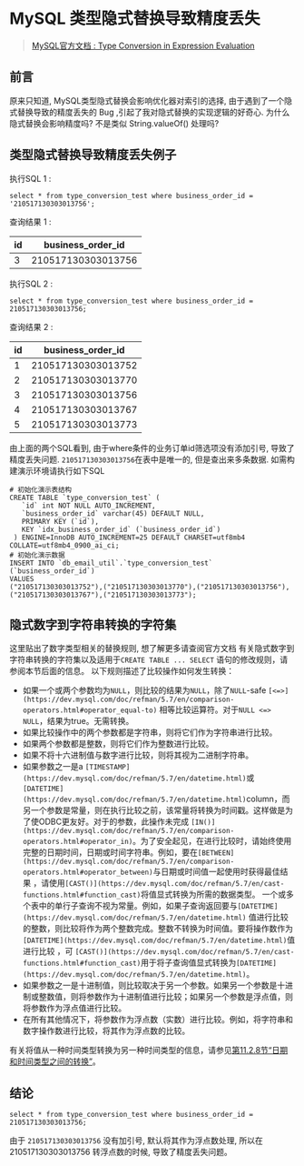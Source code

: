 # MySQL 类型隐式替换导致精度丢失

> [MySQL官方文档 : Type Conversion in Expression Evaluation](https://dev.mysql.com/doc/refman/5.7/en/type-conversion.html?spm=5176.100239.blogcont47339.5.1FTben)

## 前言
原来只知道, MySQL类型隐式替换会影响优化器对索引的选择, 由于遇到了一个隐式替换导致的精度丢失的 Bug ,引起了我对隐式替换的实现逻辑的好奇心.
为什么隐式替换会影响精度吗? 不是类似 String.valueOf() 处理吗?
## 类型隐式替换导致精度丢失例子
执行SQL 1 :
```
select * from type_conversion_test where business_order_id = '210517130303013756';
```
查询结果 1 :

| id | business_order_id |
| --- | --- |
| 3 | 210517130303013756 |

执行SQL 2 :
```
select * from type_conversion_test where business_order_id = 210517130303013756;
```
查询结果 2 :

| id | business_order_id |
| --- | --- |
| 1 | 210517130303013752 |
| 2 | 210517130303013770 |
| 3 | 210517130303013756 |
| 4 | 210517130303013767 |
| 5 | 210517130303013773 |

由上面的两个SQL看到, 由于where条件的业务订单id筛选项没有添加引号, 导致了精度丢失问题. `210517130303013756`在表中是唯一的, 但是查出来多条数据.
如需构建演示环境请执行如下SQL
```
# 初始化演示表结构
CREATE TABLE `type_conversion_test` (
   `id` int NOT NULL AUTO_INCREMENT,
   `business_order_id` varchar(45) DEFAULT NULL,
   PRIMARY KEY (`id`),
   KEY `idx_business_order_id` (`business_order_id`)
 ) ENGINE=InnoDB AUTO_INCREMENT=25 DEFAULT CHARSET=utf8mb4 COLLATE=utf8mb4_0900_ai_ci;
# 初始化演示数据
INSERT INTO `db_email_util`.`type_conversion_test`
(`business_order_id`)
VALUES
("210517130303013752"),("210517130303013770"),("210517130303013756"),("210517130303013767"),("210517130303013773");
```
## 隐式数字到字符串转换的字符集
这里贴出了数字类型相关的替换规则, 想了解更多请查阅官方文档
有关隐式数字到字符串转换的字符集以及适用于`CREATE TABLE ... SELECT` 语句的修改规则，请参阅本节后面的信息。
以下规则描述了比较操作如何发生转换：

-  如果一个或两个参数均为`NULL`，则比较的结果为`NULL`，除了`NULL`-safe `[<=>](https://dev.mysql.com/doc/refman/5.7/en/comparison-operators.html#operator_equal-to)` 相等比较运算符。对于`NULL <=> NULL`，结果为true。无需转换。 
-  如果比较操作中的两个参数都是字符串，则将它们作为字符串进行比较。 
-  如果两个参数都是整数，则将它们作为整数进行比较。 
-  如果不将十六进制值与数字进行比较，则将其视为二进制字符串。 
-  如果参数之一是a `[TIMESTAMP](https://dev.mysql.com/doc/refman/5.7/en/datetime.html)`或 `[DATETIME](https://dev.mysql.com/doc/refman/5.7/en/datetime.html)`column，而另一个参数是常量，则在执行比较之前，该常量将转换为时间戳。这样做是为了使ODBC更友好。对于的参数，此操作未完成 `[IN()](https://dev.mysql.com/doc/refman/5.7/en/comparison-operators.html#operator_in)`。为了安全起见，在进行比较时，请始终使用完整的日期时间，日期或时间字符串。例如，要在`[BETWEEN](https://dev.mysql.com/doc/refman/5.7/en/comparison-operators.html#operator_between)`与日期或时间值一起使用时获得最佳结果 ，请使用`[CAST()](https://dev.mysql.com/doc/refman/5.7/en/cast-functions.html#function_cast)`将值显式转换为所需的数据类型。
一个或多个表中的单行子查询不视为常量。例如，如果子查询返回要与`[DATETIME](https://dev.mysql.com/doc/refman/5.7/en/datetime.html)` 值进行比较的整数，则比较将作为两个整数完成。整数不转换为时间值。要将操作数作为`[DATETIME](https://dev.mysql.com/doc/refman/5.7/en/datetime.html)`值进行比较 ，可 `[CAST()](https://dev.mysql.com/doc/refman/5.7/en/cast-functions.html#function_cast)`用于将子查询值显式转换为`[DATETIME](https://dev.mysql.com/doc/refman/5.7/en/datetime.html)`。 
-  如果参数之一是十进制值，则比较取决于另一个参数。如果另一个参数是十进制或整数值，则将参数作为十进制值进行比较；如果另一个参数是浮点值，则将参数作为浮点值进行比较。 
-  在所有其他情况下，将参数作为浮点数（实数）进行比较。例如，将字符串和数字操作数进行比较，将其作为浮点数的比较。 

有关将值从一种时间类型转换为另一种时间类型的信息，请参见[第11.2.8节“日期和时间类型之间的转换”](https://dev.mysql.com/doc/refman/5.7/en/date-and-time-type-conversion.html)。
## 结论
```
select * from type_conversion_test where business_order_id = 210517130303013756;
```
由于 `210517130303013756` 没有加引号, 默认将其作为浮点数处理, 所以在 210517130303013756 转浮点数的时候, 导致了精度丢失问题。
